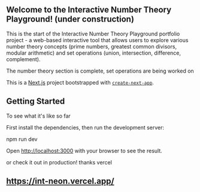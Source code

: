 ## Welcome to the Interactive Number Theory Playground! (under construction)

This is the start of the Interactive Number Theory Playground portfolio project - a web-based interactive tool that allows users to explore various number theory concepts 
(prime numbers, greatest common divisors, modular arithmetic) and set operations (union, intersection, difference, complement).


The number theory section is complete, set operations are being worked on


This is a [Next.js](https://nextjs.org/) project bootstrapped with [`create-next-app`](https://github.com/vercel/next.js/tree/canary/packages/create-next-app).

## Getting Started
To see what it's like so far

First install the dependencies,
then run the development server:

npm run dev

Open [http://localhost:3000](http://localhost:3000) with your browser to see the result.

or check it out in production! thanks vercel

## https://int-neon.vercel.app/
